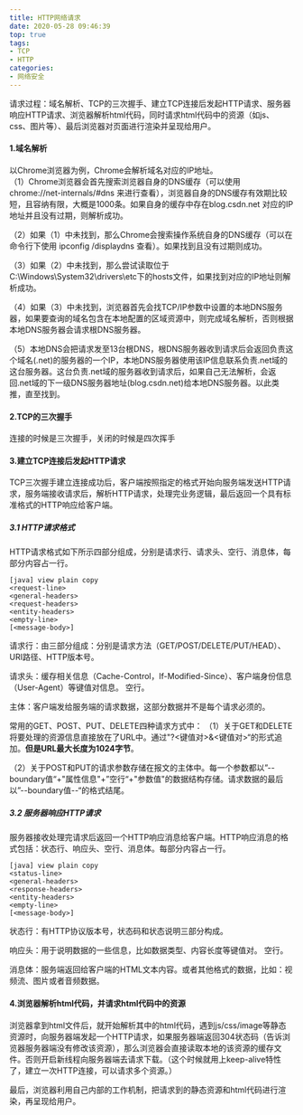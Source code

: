 ```yaml
---
title: HTTP网络请求
date: 2020-05-28 09:46:39
top: true
tags:
- TCP
- HTTP
categories:
- 网络安全
---
```

请求过程：域名解析、TCP的三次握手、建立TCP连接后发起HTTP请求、服务器响应HTTP请求、浏览器解析html代码，同时请求html代码中的资源（如js、css、图片等）、最后浏览器对页面进行渲染并呈现给用户。
<!--more-->
#### 1.域名解析
以Chrome浏览器为例，Chrome会解析域名对应的IP地址。  
（1）Chrome浏览器会首先搜索浏览器自身的DNS缓存（可以使用 chrome://net-internals/#dns 来进行查看），浏览器自身的DNS缓存有效期比较短，且容纳有限，大概是1000条。如果自身的缓存中存在blog.csdn.net 对应的IP地址并且没有过期，则解析成功。  

（2）如果（1）中未找到，那么Chrome会搜索操作系统自身的DNS缓存（可以在命令行下使用 ipconfig /displaydns 查看）。如果找到且没有过期则成功。

（3）如果（2）中未找到，那么尝试读取位于C:\Windows\System32\drivers\etc下的hosts文件，如果找到对应的IP地址则解析成功。

（4）如果（3）中未找到，浏览器首先会找TCP/IP参数中设置的本地DNS服务器，如果要查询的域名包含在本地配置的区域资源中，则完成域名解析，否则根据本地DNS服务器会请求根DNS服务器。

（5）本地DNS会把请求发至13台根DNS，根DNS服务器收到请求后会返回负责这个域名(.net)的服务器的一个IP，本地DNS服务器使用该IP信息联系负责.net域的这台服务器。这台负责.net域的服务器收到请求后，如果自己无法解析，会返回.net域的下一级DNS服务器地址(blog.csdn.net)给本地DNS服务器。以此类推，直至找到。
#### 2.TCP的三次握手
连接的时候是三次握手，关闭的时候是四次挥手
#### 3.建立TCP连接后发起HTTP请求
TCP三次握手建立连接成功后，客户端按照指定的格式开始向服务端发送HTTP请求，服务端接收请求后，解析HTTP请求，处理完业务逻辑，最后返回一个具有标准格式的HTTP响应给客户端。
##### 3.1 HTTP请求格式
HTTP请求格式如下所示四部分组成，分别是请求行、请求头、空行、消息体，每部分内容占一行。
```
[java] view plain copy
<request-line>  
<general-headers>  
<request-headers>  
<entity-headers>  
<empty-line>  
[<message-body>]  
```
请求行：由三部分组成：分别是请求方法（GET/POST/DELETE/PUT/HEAD）、URI路径、HTTP版本号。
 
请求头：缓存相关信息（Cache-Control，If-Modified-Since）、客户端身份信息（User-Agent）等键值对信息。
空行。

主体：客户端发给服务端的请求数据，这部分数据并不是每个请求必须的。
 
常用的GET、POST、PUT、DELETE四种请求方式中：
（1）关于GET和DELETE将要处理的资源信息直接放在了URL中。通过"?<键值对>&<键值对>“的形式追加。**但是URL最大长度为1024字节**。

（2）关于POST和PUT的请求参数存储在报文的主体中。每一个参数都以”--boundary值“+"属性信息"+”空行“+"参数值"的数据结构存储。请求数据的最后以”--boundary值--“的格式结尾。
 
##### 3.2 服务器响应HTTP请求
服务器接收处理完请求后返回一个HTTP响应消息给客户端。HTTP响应消息的格式包括：状态行、响应头、空行、消息体。每部分内容占一行。
```
[java] view plain copy
<status-line>  
<general-headers>  
<response-headers>  
<entity-headers>  
<empty-line>  
[<message-body>]  
```
状态行：有HTTP协议版本号，状态码和状态说明三部分构成。

响应头：用于说明数据的一些信息，比如数据类型、内容长度等键值对。
空行。

消息体：服务端返回给客户端的HTML文本内容。或者其他格式的数据，比如：视频流、图片或者音频数据。

#### 4.浏览器解析html代码，并请求html代码中的资源
浏览器拿到html文件后，就开始解析其中的html代码，遇到js/css/image等静态资源时，向服务器端发起一个HTTP请求，如果服务器端返回304状态码（告诉浏览器服务器端没有修改该资源），那么浏览器会直接读取本地的该资源的缓存文件。否则开启新线程向服务器端去请求下载。（这个时候就用上keep-alive特性了，建立一次HTTP连接，可以请求多个资源。）

最后，浏览器利用自己内部的工作机制，把请求到的静态资源和html代码进行渲染，再呈现给用户。